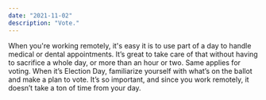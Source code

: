 ```yaml
---
date: "2021-11-02"
description: "Vote."
---
```


When you're working remotely, it's easy it is to use part of a day to handle medical or dental appointments. It’s great to take care of that without having to sacrifice a whole day, or more than an hour or two. Same applies for voting. When it’s Election Day, familiarize yourself with what’s on the ballot and make a plan to vote. It’s so important, and since you work remotely, it doesn’t take a ton of time from your day.
